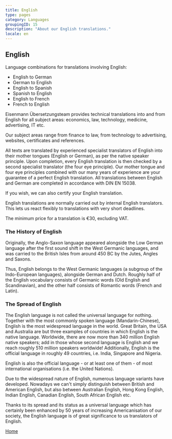 ```yaml
---
title: English
type: pages
category: Languages
groupingID: 15
description: "About our English translations."
locale: en
---
```

## English

Language combinations for translations involving English:
- English to German
- German to English
- English to Spanish
- Spanish to English
- English to French
- French to English

Eisenmann Übersetzungsteam provides technical translations into and from English for all subject areas: economics, law, technology, medicine, advertising, IT etc.

Our subject areas range from finance to law, from technology to advertising, websites, certificates and references.

All texts are translated by experienced specialist translators of English into their mother tongues (English or German), as per the native speaker principle. Upon completion, every English translation is then checked by a second specialist translator (the four eye principle). Our mother tongue and four eye principles combined with our many years of experience are your guarantee of a perfect English translation. All translations between English and German are completed in accordance with DIN EN 15038.

If you wish, we can also certify your English translation.

English translations are normally carried out by internal English translators. This lets us react flexibly to translations with very short deadlines.

The minimum price for a translation is €30, excluding VAT.

### The History of English
Originally, the Anglo-Saxon language appeared alongside the Low German language after the first sound shift in the West Germanic languages, and was carried to the British Isles from around 450 BC by the Jutes, Angles and Saxons.

Thus, English belongs to the West Germanic languages (a subgroup of the Indo-European languages), alongside German and Dutch. Roughly half of the English vocabulary consists of Germanic words (Old English and Scandinavian), and the other half consists of Romantic words (French and Latin).

### The Spread of English
The English language is not called the universal language for nothing. Together with the most commonly spoken language (Mandarin-Chinese), English is the most widespread language in the world. Great Britain, the USA and Australia are but three examples of countries in which English is the native language. Worldwide, there are now more than 340 million English native speakers; add in those whose second language is English and we reach roughly 510 million speakers worldwide! Additionally, English is the official language in roughly 49 countries, i.e. India, Singapore and Nigeria.

English is also the official language - or at least one of them - of most international organisations (i.e. the United Nations).

Due to the widespread nature of English, numerous language variants have developed. Nowadays we can't simply distinguish between British and American English, but also between Australian English, Hong Kong English, Indian English, Canadian English, South African English etc.

Thanks to its spread and its status as a universal language which has certainly been enhanced by 50 years of increasing Americanisation of our society, the English language is of great significance to us translators of English.

[Home](/about/landing)